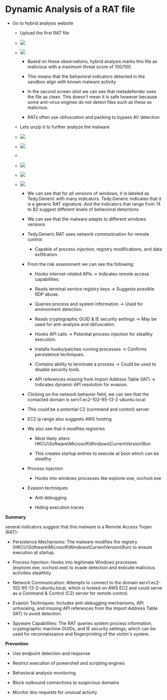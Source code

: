 # Dynamic Analysis of a RAT file

-   Go to hybrid analysis website

    -   Upload the first RAT file

    -   ![](images/media/image1.png)

    -   ![](images/media/image5.png)

        -   Based on these observations, hybrid analysis marks this file
            as malicious with a maximum threat score of 100/100

        -   This means that the behavioral indicators detected in the
            sandbox align with known malware activity

        -   In the second screen shot we can see that metadefender sees
            the file as clean. This doesn't mean it is safe however
            because some anti-virus engines do not detect files such as
            these as malicious.

        -   RATs often use obfuscation and packing to bypass AV
            detection

    -   Lets unzip it to further analyze the malware

    -   ![](images/media/image6.png)

    -   ![](images/media/image3.png)

    -   

    -   ![](images/media/image4.png)

    -   ![](images/media/image2.png)

    -   ![](images/media/image7.png)

        -   We can see that for all versions of windows, it is labeled
            as Tedy.Generic with many indicators. Tedy.Generic indicates
            that it is a generic RAT signature. And the indicators that
            range from 14 to 82 suggest different levels of behavioral
            detections

        -   We can see that the malware adapts to different windows
            versions

        -   Tedy.Generic RAT uses network communication for remote
            control

            -   Capable of process injection, registry modifications,
                and data exfiltration

        -   From the risk assessment we can see the following:

            -   Hooks internet-related APIs → Indicates remote access
                capabilities.

            -   Reads terminal service registry keys → Suggests possible
                RDP abuse.

            -   Queries process and system information → Used for
                environment detection.

            -   Reads cryptographic GUID & IE security settings → May be
                used for anti-analysis and obfuscation.

            -   Hooks API calls → Potential process injection for
                stealthy execution.

            -   Installs hooks/patches running processes → Confirms
                persistence techniques.

            -   Contains ability to terminate a process → Could be used
                to disable security tools.

            -   API references missing from Import Address Table (IAT) →
                Indicates dynamic API resolution for evasion.

        -   Clicking on the network behavior field, we can see that the
            contacted domain is serv1.ec2-102-95-13-2-ubuntu.local

        -   This could be a potential C2 (command and control) server

        -   EC2 ip range also suggests AWS hosting

        -   We also see that it modifies registries

            -   Most likely alters
                HKCU\\Software\\Microsoft\\Windows\\CurrentVersion\\Run

            -   This creates startup entries to execute at boot which
                can be stealthy

        -   Process injection

            -   Hooks into windows processes like explorer.exe,
                svchost.exe

        -   Evasion techniques

            -   Anti debugging

            -   Hiding execution traces

**Summary**

several indicators suggest that this malware is a Remote Access Trojan
(RAT):

-   Persistence Mechanisms: The malware modifies the registry
    (HKCU\\Software\\Microsoft\\Windows\\CurrentVersion\\Run) to ensure
    execution at startup.

-   Process Injection: Hooks into legitimate Windows processes
    (explorer.exe, svchost.exe) to evade detection and execute malicious
    activities stealthily.

-   Network Communication: Attempts to connect to the domain
    serv1.ec2-102-95-13-2-ubuntu.local, which is hosted on AWS EC2 and
    could serve as a Command & Control (C2) server for remote control.

-   Evasion Techniques: Includes anti-debugging mechanisms, API
    unhooking, and missing API references from the Import Address Table
    (IAT) to avoid detection.

-   Spyware Capabilities: The RAT queries system process information,
    cryptographic machine GUIDs, and IE security settings, which can be
    used for reconnaissance and fingerprinting of the victim's system.

**Prevention**

-   Use endpoint detection and response

-   Restrict execution of powershell and scripting engines

-   Behavioral analysis monitoring

-   Block outbound connections to suspicious domains

-   Monitor dns requests for unusual activity
